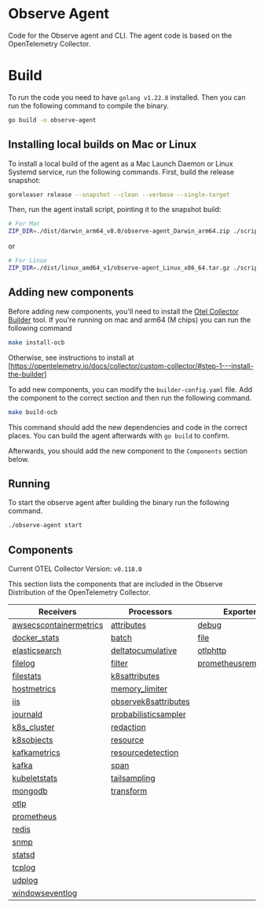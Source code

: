 # Observe Agent

Code for the Observe agent and CLI. The agent code is based on the OpenTelemetry Collector.

# Build

To run the code you need to have `golang v1.22.8` installed. Then you can run the following command to compile the binary.

```sh
go build -o observe-agent
```

## Installing local builds on Mac or Linux

To install a local build of the agent as a Mac Launch Daemon or Linux Systemd service, run the following commands. First, build the release snapshot:

```sh
goreleaser release --snapshot --clean --verbose --single-target
```

Then, run the agent install script, pointing it to the snapshot build:

```sh
# For Mac
ZIP_DIR=./dist/darwin_arm64_v8.0/observe-agent_Darwin_arm64.zip ./scripts/install_mac.sh --token <token> --observe_url <observe_url>
```

or

```sh
# For Linux
ZIP_DIR=./dist/linux_amd64_v1/observe-agent_Linux_x86_64.tar.gz ./scripts/install_linux.sh --token <token> --observe_url <observe_url>
```

## Adding new components

Before adding new components, you'll need to install the [Otel Collector Builder](https://github.com/open-telemetry/opentelemetry-collector/tree/main/cmd/builder) tool. If you're running on mac and arm64 (M chips) you can run the following command

```sh
make install-ocb
```

Otherwise, see instructions to install at [https://opentelemetry.io/docs/collector/custom-collector/#step-1---install-the-builder]

To add new components, you can modify the `builder-config.yaml` file. Add the component to the correct section and then run the following command.

```sh
make build-ocb
```

This command should add the new dependencies and code in the correct places. You can build the agent afterwards with `go build` to confirm.

Afterwards, you should add the new component to the `Components` section below.

## Running

To start the observe agent after building the binary run the following command.

```sh
./observe-agent start
```

## Components

Current OTEL Collector Version: `v0.118.0`

This section lists the components that are included in the Observe Distribution of the OpenTelemetry Collector.

| Receivers                                                | Processors                                            | Exporters                                              | Extensions                           | Connectors                  |
|----------------------------------------------------------|-------------------------------------------------------|--------------------------------------------------------|--------------------------------------|-----------------------------|
| [awsecscontainermetrics][awsecscontainermetricsreceiver] | [attributes][attributesprocessor]                     | [debug][debugexporter]                                 | [file_storage][filestorage]          | [count][countconnector]     |
| [docker_stats][dockerstatsreceiver]                      | [batch][batchprocessor]                               | [file][fileexporter]                                   | [health_check][healthcheckextension] | [forward][forwardconnector] |
| [elasticsearch][elasticsearchreceiver]                   | [deltatocumulative][deltatocumulativeprocessor]       | [otlphttp][otlphttpexporter]                           | [zpages][zpagesextension]            |                             |
| [filelog][filelogreceiver]                               | [filter][filterprocessor]                             | [prometheusremotewrite][prometheusremotewriteexporter] |                                      |                             |
| [filestats][filestatsreceiver]                           | [k8sattributes][k8sattributesprocessor]               |                                                        |                                      |                             |
| [hostmetrics][hostmetricsreceiver]                       | [memory_limiter][memorylimiterprocessor]              |                                                        |                                      |                             |
| [iis][iisreceiver]                                       | [observek8sattributes][observek8sattributesprocessor] |                                                        |                                      |                             |
| [journald][journaldreceiver]                             | [probabilisticsampler][probabilisticsamplerprocessor] |                                                        |                                      |                             |
| [k8s_cluster][k8sclusterreceiver]                        | [redaction][redactionprocessor]                       |                                                        |                                      |                             |
| [k8sobjects][k8sobjectsreceiver]                         | [resource][resourceprocessor]                         |                                                        |                                      |                             |
| [kafkametrics][kafkametricsreceiver]                     | [resourcedetection][resourcedetectionprocessor]       |                                                        |                                      |                             |
| [kafka][kafkareceiver]                                   | [span][spanprocessor]                                 |                                                        |                                      |                             |
| [kubeletstats][kubeletstatsreceiver]                     | [tailsampling][tailsamplingprocessor]                 |                                                        |                                      |                             |
| [mongodb][mongodbreceiver]                               | [transform][transformprocessor]                       |                                                        |                                      |                             |
| [otlp][otlpreceiver]                                     |                                                       |                                                        |                                      |                             |
| [prometheus][prometheusreceiver]                         |                                                       |                                                        |                                      |                             |
| [redis][redisreceiver]                                   |                                                       |                                                        |                                      |                             |
| [snmp][snmpreceiver]                                     |                                                       |                                                        |                                      |                             |
| [statsd][statsdreceiver]                                 |                                                       |                                                        |                                      |                             |
| [tcplog][tcplogreceiver]                                 |                                                       |                                                        |                                      |                             |
| [udplog][udplogreceiver]                                 |                                                       |                                                        |                                      |                             |
| [windowseventlog][windowseventlogreceiver]               |                                                       |                                                        |                                      |                             |

[awsecscontainermetricsreceiver]: https://github.com/open-telemetry/opentelemetry-collector-contrib/tree/v0.118.0/receiver/awsecscontainermetricsreceiver
[dockerstatsreceiver]: https://github.com/open-telemetry/opentelemetry-collector-contrib/tree/v0.118.0/receiver/dockerstatsreceiver
[elasticsearchreceiver]: https://github.com/open-telemetry/opentelemetry-collector-contrib/tree/v0.118.0/receiver/elasticsearchreceiver
[filelogreceiver]: https://github.com/open-telemetry/opentelemetry-collector-contrib/tree/v0.118.0/receiver/filelogreceiver
[filestatsreceiver]: https://github.com/open-telemetry/opentelemetry-collector-contrib/tree/v0.118.0/receiver/filestatsreceiver
[hostmetricsreceiver]: https://github.com/open-telemetry/opentelemetry-collector-contrib/tree/v0.118.0/receiver/hostmetricsreceiver
[iisreceiver]: https://github.com/open-telemetry/opentelemetry-collector-contrib/tree/v0.118.0/receiver/iisreceiver
[journaldreceiver]: https://github.com/open-telemetry/opentelemetry-collector-contrib/tree/v0.118.0/receiver/journaldreceiver
[k8sclusterreceiver]: https://github.com/open-telemetry/opentelemetry-collector-contrib/tree/v0.118.0/receiver/k8sclusterreceiver
[k8sobjectsreceiver]: https://github.com/open-telemetry/opentelemetry-collector-contrib/tree/v0.118.0/receiver/k8sobjectsreceiver
[kafkametricsreceiver]: https://github.com/open-telemetry/opentelemetry-collector-contrib/tree/v0.118.0/receiver/kafkametricsreceiver
[kafkareceiver]: https://github.com/open-telemetry/opentelemetry-collector-contrib/tree/v0.118.0/receiver/kafkareceiver
[kubeletstatsreceiver]: https://github.com/open-telemetry/opentelemetry-collector-contrib/tree/v0.118.0/receiver/kubeletstatsreceiver
[mongodbreceiver]: https://github.com/open-telemetry/opentelemetry-collector-contrib/tree/v0.118.0/receiver/mongodbreceiver
[otlpreceiver]: https://github.com/open-telemetry/opentelemetry-collector/tree/v0.118.0/receiver/otlpreceiver
[prometheusreceiver]: https://github.com/open-telemetry/opentelemetry-collector-contrib/tree/v0.118.0/receiver/prometheusreceiver
[redisreceiver]: https://github.com/open-telemetry/opentelemetry-collector-contrib/tree/v0.118.0/receiver/redisreceiver
[snmpreceiver]: https://github.com/open-telemetry/opentelemetry-collector-contrib/tree/v0.118.0/receiver/snmpreceiver
[statsdreceiver]: https://github.com/open-telemetry/opentelemetry-collector-contrib/tree/v0.118.0/receiver/statsdreceiver
[tcplogreceiver]: https://github.com/open-telemetry/opentelemetry-collector-contrib/tree/v0.118.0/receiver/tcplogreceiver
[udplogreceiver]: https://github.com/open-telemetry/opentelemetry-collector-contrib/tree/v0.118.0/receiver/udplogreceiver
[windowseventlogreceiver]: https://github.com/open-telemetry/opentelemetry-collector-contrib/tree/v0.118.0/receiver/windowseventlogreceiver
[attributesprocessor]: https://github.com/open-telemetry/opentelemetry-collector-contrib/tree/v0.118.0/processor/attributesprocessor
[batchprocessor]: https://github.com/open-telemetry/opentelemetry-collector/tree/v0.118.0/processor/batchprocessor
[deltatocumulativeprocessor]: https://github.com/open-telemetry/opentelemetry-collector-contrib/tree/v0.118.0/processor/deltatocumulativeprocessor
[filterprocessor]: https://github.com/open-telemetry/opentelemetry-collector-contrib/tree/v0.118.0/processor/filterprocessor
[k8sattributesprocessor]: https://github.com/open-telemetry/opentelemetry-collector-contrib/tree/v0.118.0/processor/k8sattributesprocessor
[memorylimiterprocessor]: https://github.com/open-telemetry/opentelemetry-collector/tree/v0.118.0/processor/memorylimiterprocessor
[observek8sattributesprocessor]: ./components/processors/observek8sattributesprocessor
[probabilisticsamplerprocessor]: https://github.com/open-telemetry/opentelemetry-collector-contrib/tree/v0.118.0/processor/probabilisticsamplerprocessor
[redactionprocessor]: https://github.com/open-telemetry/opentelemetry-collector-contrib/tree/v0.118.0/processor/redactionprocessor
[resourceprocessor]: https://github.com/open-telemetry/opentelemetry-collector-contrib/tree/v0.118.0/processor/resourceprocessor
[resourcedetectionprocessor]: https://github.com/open-telemetry/opentelemetry-collector-contrib/tree/v0.118.0/processor/resourcedetectionprocessor
[spanprocessor]: https://github.com/open-telemetry/opentelemetry-collector-contrib/tree/v0.118.0/processor/spanprocessor
[tailsamplingprocessor]: https://github.com/open-telemetry/opentelemetry-collector-contrib/tree/v0.118.0/processor/tailsamplingprocessor
[transformprocessor]: https://github.com/open-telemetry/opentelemetry-collector-contrib/tree/v0.118.0/processor/transformprocessor
[debugexporter]: https://github.com/open-telemetry/opentelemetry-collector/tree/v0.118.0/exporter/debugexporter
[fileexporter]: https://github.com/open-telemetry/opentelemetry-collector-contrib/tree/v0.118.0/exporter/fileexporter
[otlphttpexporter]: https://github.com/open-telemetry/opentelemetry-collector/tree/v0.118.0/exporter/otlphttpexporter
[prometheusremotewriteexporter]: https://github.com/open-telemetry/opentelemetry-collector-contrib/tree/v0.118.0/exporter/prometheusremotewriteexporter
[countconnector]: https://github.com/open-telemetry/opentelemetry-collector-contrib/tree/v0.118.0/connector/countconnector
[forwardconnector]: https://github.com/open-telemetry/opentelemetry-collector/tree/v0.118.0/connector/forwardconnector
[filestorage]: https://github.com/open-telemetry/opentelemetry-collector-contrib/tree/v0.118.0/extension/storage/filestorage
[healthcheckextension]: https://github.com/open-telemetry/opentelemetry-collector-contrib/tree/v0.118.0/extension/healthcheckextension
[zpagesextension]: https://github.com/open-telemetry/opentelemetry-collector/tree/v0.118.0/extension/zpagesextension
